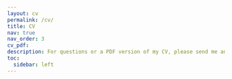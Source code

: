 ```yaml
---
layout: cv
permalink: /cv/
title: CV
nav: true
nav_order: 3
cv_pdf:
description: For questions or a PDF version of my CV, please send me an email.
toc:
  sidebar: left
---
```

